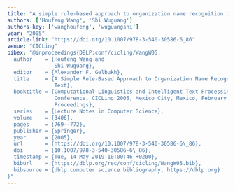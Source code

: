 ```yaml
---
title: "A simple rule-based approach to organization name recognition in chinese text"
authors: ['Houfeng Wang', 'Shi Wuguang']
authors-key: ['wanghoufeng', 'wuguangshi']
year: "2005"
article-link: "https://doi.org/10.1007/978-3-540-30586-6_86"
venue: "CICLing"
bibex: "@inproceedings{DBLP:conf/cicling/WangW05,
  author    = {Houfeng Wang and
               Shi Wuguang},
  editor    = {Alexander F. Gelbukh},
  title     = {A Simple Rule-Based Approach to Organization Name Recognition in Chinese
               Text},
  booktitle = {Computational Linguistics and Intelligent Text Processing, 6th International
               Conference, CICLing 2005, Mexico City, Mexico, February 13-19, 2005,
               Proceedings},
  series    = {Lecture Notes in Computer Science},
  volume    = {3406},
  pages     = {769--772},
  publisher = {Springer},
  year      = {2005},
  url       = {https://doi.org/10.1007/978-3-540-30586-6\_86},
  doi       = {10.1007/978-3-540-30586-6\_86},
  timestamp = {Tue, 14 May 2019 10:00:46 +0200},
  biburl    = {https://dblp.org/rec/conf/cicling/WangW05.bib},
  bibsource = {dblp computer science bibliography, https://dblp.org}
}"
---
```

